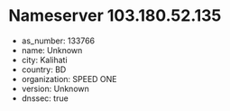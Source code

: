 # Nameserver 103.180.52.135

* as_number: 133766
* name: Unknown
* city: Kalihati
* country: BD
* organization: SPEED ONE
* version: Unknown
* dnssec: true
